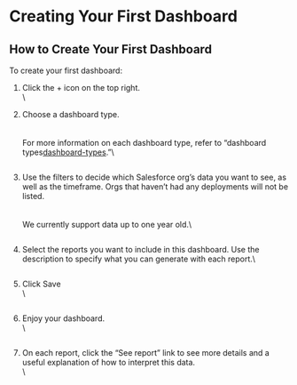 # Creating Your First Dashboard

## How to Create Your First Dashboard

To create your first dashboard:

1. Click the + icon on the top right.\
   <img src="../../../../.gitbook/assets/image (8).png" alt="" data-size="original">\

2.  Choose a dashboard type.\
    \
    \
    For more information on each dashboard type, refer to “dashboard types[dashboard-types](dashboard-types/ "mention").”\


    <figure><img src="../../../../.gitbook/assets/image (380).png" alt=""><figcaption></figcaption></figure>
3.  Use the filters to decide which Salesforce org’s data you want to see, as well as the timeframe. Orgs that haven’t had any deployments will not be listed.\
    \
    \
    We currently support data up to one year old.\


    <figure><img src="../../../../.gitbook/assets/image (6).png" alt=""><figcaption></figcaption></figure>
4.  Select the reports you want to include in this dashboard. Use the description to specify what you can generate with each report.\


    <figure><img src="../../../../.gitbook/assets/image (4).png" alt=""><figcaption></figcaption></figure>


5.  Click Save\
    \


    <figure><img src="../../../../.gitbook/assets/image (9).png" alt=""><figcaption></figcaption></figure>
6.  Enjoy your dashboard. \
    \


    <figure><img src="../../../../.gitbook/assets/image (10).png" alt=""><figcaption></figcaption></figure>
7.  On each report, click the “See report” link to see more details and a useful explanation of how to interpret this data.\
    \


    <figure><img src="../../../../.gitbook/assets/image (11).png" alt=""><figcaption></figcaption></figure>

&#x20;

&#x20;
